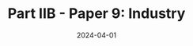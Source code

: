 ---
title: "Part IIB - Paper 9: Industry"
collection: teaching
type: "Undergraduate course"
permalink: /teaching/2024-fall-teaching-1
venue: "University of Cambridge"
location: "Cambridge, UK"
date: 2024-04-01
---